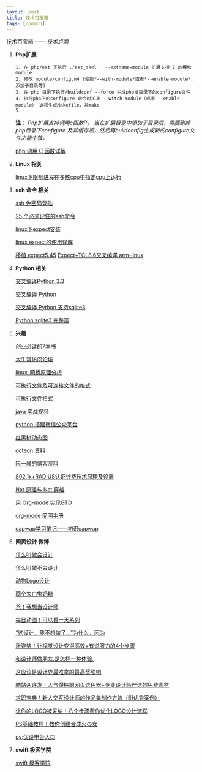 ```yaml
---
layout: post
title: 技术百宝箱
tags: [common]
---
```


技术百宝箱 —— *技术点滴*
		
1. **Php扩展**
	
    ```
	1. 在 php/ext 下执行 ./ext_skel   --extname=module 扩展支持 C 的模块module
	2. 修改 module/config.m4 (使能*--with-module*或者*--enable-module*， 添加子目录等)
	3. 在 php 目录下执行/buildconf --force 生成php根目录下的configure文件
	4. 执行php下的configure 命令时加上 --witch-module（或者 --enable-module） 选项生成Makefile，并make
	5. 
	```
	**注：** *Php扩展支持调用c函数P， 当在扩展目录中添加子目录后，需要删掉php目录下configure 及其缓存项，然后再buildconfig生成新的configure文件才能生效。*
    
    [php 调用 C 函数详解](http://blog.csdn.net/oyd/article/details/3168417)
    
2. **Linux 相关**

	[linux下限制进程在多核cpu中指定cpu上运行](http://blog.sina.com.cn/s/blog_a39910330101dgqe.html)
    
3. **ssh 命令 相关**
	
    [ssh 免密码登陆](http://www.tuicool.com/articles/v2amAva)
    
    [25 个必须记住的ssh命令](http://www.cnblogs.com/weafer/archive/2011/06/10/2077852.html)
    
    [linux下expect安装](http://blog.163.com/023_dns/blog/static/118727366201291142252757/)
    
    [linux expect的使用详解](http://www.2cto.com/os/201305/209909.html)
    
    [移植 expect5.45](http://www.csdn123.com/html/topnews201408/51/14751.htm)
    [Expect+TCL8.6交叉编译 arm-linux](http://blog.sina.com.cn/s/blog_43ffbf3e0101afir.html)
    
4. **Python 相关**
	
	[交叉编译Python 3.3](http://xiaoxia.org/2013/09/13/python-on-tomato/)
    
    [交叉编译 Python](http://randomsplat.com/id5-cross-compiling-python-for-embedded-linux.html)
    
    [交叉编译 Python 支持sqlite3](http://www.java123.net/v/988575.html)
    
    [Python sqlite3 完整篇](http://www.cnblogs.com/hongten/p/hongten_python_sqlite3.html)
    
5. **兴趣**
	
    [创业必读的7本书](http://www.fortunechina.com/business/c/2015-09/02/content_246408.htm?source=yd)
    
    [大牛常访问论坛](http://www.oschina.net/question/2250952_2138973)
    
    [linux-网桥原理分析](http://blog.csdn.net/mrwangwang/article/details/8393973)
    
    [可执行文件及可连接文件的格式](http://www.360doc.com/content/14/0626/20/7377734_390077391.shtml)
    
    [可执行文件格式](http://blog.chinaunix.net/uid-27004952-id-3361448.html)
    
    [java 实战视频](http://www.ulewo.com/)
    
    [python 搭建微信公众平台](http://my.oschina.net/yangyanxing/blog/159215)
    
    [红黑树动态图](http://www.cnblogs.com/yangecnu/p/Introduce-Red-Black-Tree.html)
    
    [octeon 资料](http://www.360doc.com/userhome/8887027)
    
    [阮一峰的博客资料](http://www.ruanyifeng.com/blog/2015/06/poisson-distribution.html)
    
    [802.1x+RADIUS认证计费技术原理及设置](http://wenku.baidu.com/view/5d0c6beb5ef7ba0d4a733ba6.html?re=view)
    
    [Nat 原理与 Nat 穿越](http://www.cnblogs.com/bo083/articles/2170189.html)
    
    [用 Org-mode 实现GTD](http://www.cnblogs.com/holbrook/archive/2012/04/17/2454619.html)
    
    [org-mode 简明手册](http://www.cnblogs.com/Open_Source/archive/2011/07/17/2108747.html#sec-9-1)
    
    [capwap学习笔记——初识capwap](http://www.cnblogs.com/xmphoenix/p/3806844.html)
    
6. **网页设计 微博**
	
    [什么叫做会设计](http://weibo.com/1773655610/DkhJm5ZUW)
    
    [什么叫做不会设计](http://weibo.com/1773655610/DkhxyqOuw)
    
    [动物Logo设计](http://weibo.com/1773655610/Dkh4huUTR)
    
    [画个大白兔奶糖](http://weibo.com/1773655610/DkgqljSsE)
    
    [爸！我想当设计师](http://weibo.com/1773655610/Dkg3a3KeW)
    
    [每日动图！可以看一天系列](http://weibo.com/1773655610/Dkf40gjiR)
    
    [“这设计，我不想做了…”为什么，因为](http://weibo.com/1773655610/DkeF2bost)
    
    [涨姿势！让视觉设计变得高效+有说服力的4个步骤](http://weibo.com/1773655610/Dkek4i6KQ)
    
    [和设计师做朋友,是怎样一种体验.](http://weibo.com/1773655610/DkdUyz6Yf)
    
    [这应该是设计界最难拿的最高奖项吧](http://weibo.com/1773655610/DkcVtd92x)
    
    [酷站两连发！人气爆棚的网页选色器+专业设计师严选的免费素材](http://weibo.com/1773655610/DkcBt13QS)
    
    [求职宝典！新人交互设计师的作品集制作方法（附优秀案例）](http://weibo.com/1773655610/Dkcpio1gX)
    
    [让你的LOGO被采纳！八个步骤帮你优化LOGO设计流程](http://weibo.com/1773655610/Dkcd7mvRC)
    
    [PS基础教程！教你创建合成火の女](http://weibo.com/1773655610/Dkc0WmdsN)
    
    [ps:优设电台入口](http://music.163.com/#/djradio?id=6871001)
    
7. **swift 极客学院**
	
    [swift 极客学院](http://wiki.jikexueyuan.com/project/swift/)
